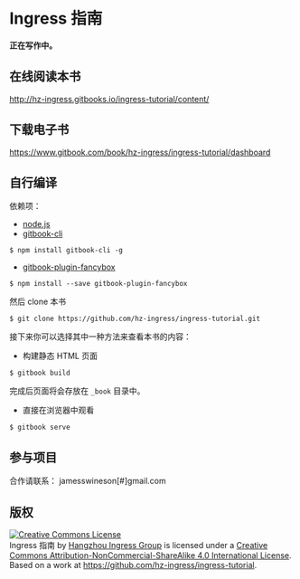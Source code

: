 # Ingress 指南

**正在写作中。**

## 在线阅读本书

http://hz-ingress.gitbooks.io/ingress-tutorial/content/

## 下载电子书

https://www.gitbook.com/book/hz-ingress/ingress-tutorial/dashboard

## 自行编译

依赖项：
 * [node.js](https://nodejs.org/)
 * [gitbook-cli](https://github.com/GitbookIO/gitbook-cli)
```shell
$ npm install gitbook-cli -g
```
 * [gitbook-plugin-fancybox](http://plugins.gitbook.com/plugin/fancybox)
```shell
$ npm install --save gitbook-plugin-fancybox
```

然后 clone 本书
```shell
$ git clone https://github.com/hz-ingress/ingress-tutorial.git
```

接下来你可以选择其中一种方法来查看本书的内容：

 * 构建静态 HTML 页面
```shell
$ gitbook build
```
完成后页面将会存放在 `_book` 目录中。

 * 直接在浏览器中观看
```shell
$ gitbook serve
```

## 参与项目

合作请联系： jamesswineson[#]gmail.com

## 版权

<a rel="license" href="http://creativecommons.org/licenses/by-nc-sa/4.0/"><img alt="Creative Commons License" style="border-width:0" src="https://i.creativecommons.org/l/by-nc-sa/4.0/88x31.png" /></a><br /><span xmlns:dct="http://purl.org/dc/terms/" href="http://purl.org/dc/dcmitype/Text" property="dct:title" rel="dct:type">Ingress 指南</span> by <a xmlns:cc="http://creativecommons.org/ns#" href="https://www.gitbook.com/book/hz-ingress/ingress-tutorial/" property="cc:attributionName" rel="cc:attributionURL">Hangzhou Ingress Group</a> is licensed under a <a rel="license" href="http://creativecommons.org/licenses/by-nc-sa/4.0/">Creative Commons Attribution-NonCommercial-ShareAlike 4.0 International License</a>.<br />Based on a work at <a xmlns:dct="http://purl.org/dc/terms/" href="https://github.com/hz-ingress/ingress-tutorial" rel="dct:source">https://github.com/hz-ingress/ingress-tutorial</a>.
